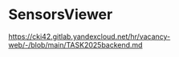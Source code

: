 # SensorsViewer
 https://cki42.gitlab.yandexcloud.net/hr/vacancy-web/-/blob/main/TASK2025backend.md

